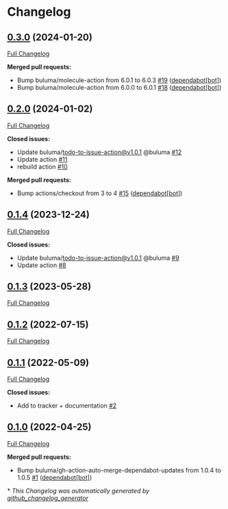 # Changelog

## [0.3.0](https://github.com/buluma/ansible-role-dotfiles/tree/0.3.0) (2024-01-20)

[Full Changelog](https://github.com/buluma/ansible-role-dotfiles/compare/0.2.0...0.3.0)

**Merged pull requests:**

- Bump buluma/molecule-action from 6.0.1 to 6.0.3 [\#19](https://github.com/buluma/ansible-role-dotfiles/pull/19) ([dependabot[bot]](https://github.com/apps/dependabot))
- Bump buluma/molecule-action from 6.0.0 to 6.0.1 [\#18](https://github.com/buluma/ansible-role-dotfiles/pull/18) ([dependabot[bot]](https://github.com/apps/dependabot))

## [0.2.0](https://github.com/buluma/ansible-role-dotfiles/tree/0.2.0) (2024-01-02)

[Full Changelog](https://github.com/buluma/ansible-role-dotfiles/compare/0.1.4...0.2.0)

**Closed issues:**

- Update buluma/todo-to-issue-action@v1.0.1 @buluma [\#12](https://github.com/buluma/ansible-role-dotfiles/issues/12)
- Update action [\#11](https://github.com/buluma/ansible-role-dotfiles/issues/11)
- rebuild action [\#10](https://github.com/buluma/ansible-role-dotfiles/issues/10)

**Merged pull requests:**

- Bump actions/checkout from 3 to 4 [\#15](https://github.com/buluma/ansible-role-dotfiles/pull/15) ([dependabot[bot]](https://github.com/apps/dependabot))

## [0.1.4](https://github.com/buluma/ansible-role-dotfiles/tree/0.1.4) (2023-12-24)

[Full Changelog](https://github.com/buluma/ansible-role-dotfiles/compare/0.1.3...0.1.4)

**Closed issues:**

- Update buluma/todo-to-issue-action@v1.0.1 @buluma [\#9](https://github.com/buluma/ansible-role-dotfiles/issues/9)
- Update action [\#8](https://github.com/buluma/ansible-role-dotfiles/issues/8)

## [0.1.3](https://github.com/buluma/ansible-role-dotfiles/tree/0.1.3) (2023-05-28)

[Full Changelog](https://github.com/buluma/ansible-role-dotfiles/compare/0.1.2...0.1.3)

## [0.1.2](https://github.com/buluma/ansible-role-dotfiles/tree/0.1.2) (2022-07-15)

[Full Changelog](https://github.com/buluma/ansible-role-dotfiles/compare/0.1.1...0.1.2)

## [0.1.1](https://github.com/buluma/ansible-role-dotfiles/tree/0.1.1) (2022-05-09)

[Full Changelog](https://github.com/buluma/ansible-role-dotfiles/compare/0.1.0...0.1.1)

**Closed issues:**

- Add to tracker + documentation [\#2](https://github.com/buluma/ansible-role-dotfiles/issues/2)

## [0.1.0](https://github.com/buluma/ansible-role-dotfiles/tree/0.1.0) (2022-04-25)

[Full Changelog](https://github.com/buluma/ansible-role-dotfiles/compare/f96eb803ab958025101792f719d8d1c202ec0c31...0.1.0)

**Merged pull requests:**

- Bump buluma/gh-action-auto-merge-dependabot-updates from 1.0.4 to 1.0.5 [\#1](https://github.com/buluma/ansible-role-dotfiles/pull/1) ([dependabot[bot]](https://github.com/apps/dependabot))



\* *This Changelog was automatically generated by [github_changelog_generator](https://github.com/github-changelog-generator/github-changelog-generator)*
